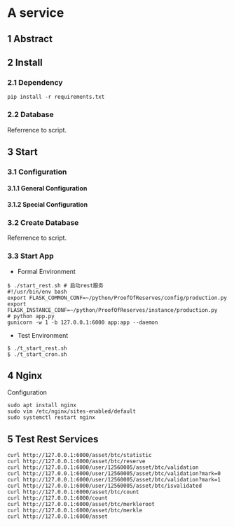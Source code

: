 # A service

## 1 Abstract

## 2 Install
### 2.1 Dependency 

```
pip install -r requirements.txt
```

### 2.2 Database
Referrence to script.




## 3 Start
### 3.1 Configuration

#### 3.1.1 General Configuration

#### 3.1.2 Special Configuration 

### 3.2 Create Database

Referrence to script.

### 3.3 Start App

- Formal Environment

```
$ ./start_rest.sh # 启动rest服务
#!/usr/bin/env bash
export FLASK_COMMON_CONF=~/python/ProofOfReserves/config/production.py
export FLASK_INSTANCE_CONF=~/python/ProofOfReserves/instance/production.py
# python app.py
gunicorn -w 1 -b 127.0.0.1:6000 app:app --daemon
```

- Test Environment
```
$ ./t_start_rest.sh
$ ./t_start_cron.sh
```

## 4 Nginx

Configuration

```angular2html
sudo apt install nginx
sudo vim /etc/nginx/sites-enabled/default
sudo systemctl restart nginx
```

## 5 Test Rest Services

```angular2html
curl http://127.0.0.1:6000/asset/btc/statistic
curl http://127.0.0.1:6000/asset/btc/reserve
curl http://127.0.0.1:6000/user/12560005/asset/btc/validation
curl http://127.0.0.1:6000/user/12560005/asset/btc/validation?mark=0
curl http://127.0.0.1:6000/user/12560005/asset/btc/validation?mark=1
curl http://127.0.0.1:6000/user/12560005/asset/btc/isvalidated
curl http://127.0.0.1:6000/asset/btc/count
curl http://127.0.0.1:6000/count
curl http://127.0.0.1:6000/asset/btc/merkleroot
curl http://127.0.0.1:6000/asset/btc/merkle
curl http://127.0.0.1:6000/asset
```

